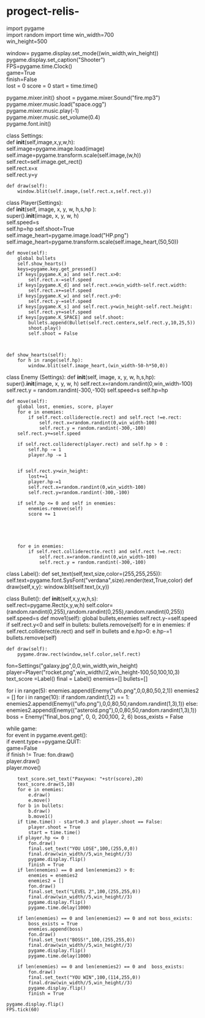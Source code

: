 # progect-relis-
import pygame  
import random 
import time 
win_width=700  
win_height=500  
 
  
window= pygame.display.set_mode((win_width,win_height))  
pygame.display.set_caption("Shooter")  
FPS=pygame.time.Clock()  
game=True  
finish=False  
lost = 0 
score = 0
start = time.time()


pygame.mixer.init() 
shoot = pygame.mixer.Sound("fire.mp3")
pygame.mixer.music.load("space.ogg")  
pygame.mixer.music.play(-1)  
pygame.mixer.music.set_volume(0.4)  
pygame.font.init() 
  
class Settings:  
    def __init__(self,image,x,y,w,h):  
        self.image=pygame.image.load(image)  
        self.image=pygame.transform.scale(self.image,(w,h))  
        self.rect=self.image.get_rect()  
        self.rect.x=x  
        self.rect.y=y  
  
    def draw(self):  
        window.blit(self.image,(self.rect.x,self.rect.y))  
  
class Player(Settings):  
    def __init__(self, image, x, y, w, h,s,hp ):  
        super().__init__(image, x, y, w, h)  
        self.speed=s  
        self.hp=hp 
        self.shoot=True  
        self.image_heart=pygame.image.load("HP.png")  
        self.image_heart=pygame.transform.scale(self.image_heart,(50,50))  
      
    def move(self): 
        global bullets  
        self.show_hearts()  
        keys=pygame.key.get_pressed()  
        if keys[pygame.K_a] and self.rect.x>0:  
            self.rect.x-=self.speed  
        if keys[pygame.K_d] and self.rect.x<win_width-self.rect.width:  
            self.rect.x+=self.speed  
        if keys[pygame.K_w] and self.rect.y>0:  
            self.rect.y-=self.speed  
        if keys[pygame.K_s] and self.rect.y<win_height-self.rect.height:  
            self.rect.y+=self.speed  
        if keys[pygame.K_SPACE] and self.shoot: 
            bullets.append(Bullet(self.rect.centerx,self.rect.y,10,25,5)) 
            shoot.play()
            self.shoot = False
         
 
  
    def show_hearts(self):  
        for h in range(self.hp):  
            window.blit(self.image_heart,(win_width-50-h*50,0))  
class Enemy (Settings): 
    def __init__(self, image, x, y, w, h,s,hp): 
        super().__init__(image, x, y, w, h) 
        self.rect.x=random.randint(0,win_width-100) 
        self.rect.y = random.randint(-300,-100) 
        self.speed=s 
        self.hp=hp 
 
    def move(self): 
        global lost, enemies, score, player
        for e in enemies: 
            if self.rect.colliderect(e.rect) and self.rect !=e.rect: 
                self.rect.x=random.randint(0,win_width-100) 
                self.rect.y = random.randint(-300,-100) 
        self.rect.y+=self.speed

        if self.rect.colliderect(player.rect) and self.hp > 0 :
            self.hp -= 1
            player.hp -= 1


        if self.rect.y>win_height: 
            lost+=1 
            player.hp-=1 
            self.rect.x=random.randint(0,win_width-100) 
            self.rect.y=random.randint(-300,-100) 
        
        if self.hp <= 0 and self in enemies:
            enemies.remove(self)
            score += 1

        
            


        for e in enemies: 
            if self.rect.colliderect(e.rect) and self.rect !=e.rect: 
                self.rect.x=random.randint(0,win_width-100) 
                self.rect.y = random.randint(-300,-100) 
class Label(): 
    def set_text(self,text,size,color=(255,255,255)): 
        self.text=pygame.font.SysFont("verdana",size).render(text,True,color) 
    def draw(self,x,y): 
        window.blit(self.text,(x,y)) 
 
class Bullet(): 
    def __init__(self,x,y,w,h,s):  
        self.rect=pygame.Rect(x,y,w,h) 
        self.color=(random.randint(0,255),random.randint(0,255),random.randint(0,255)) 
        self.speed=s 
    def move1(self): 
        global bullets,enemies 
        self.rect.y-=self.speed 
        if self.rect.y<0 and self in bullets: 
            bullets.remove(self) 
        for e in enemies: 
            if self.rect.colliderect(e.rect) and self in bullets and e.hp>0: 
                e.hp-=1 
                bullets.remove(self) 
                 
 
    def draw(self): 
        pygame.draw.rect(window,self.color,self.rect) 
         
 
         
 
fon=Settings("galaxy.jpg",0,0,win_width,win_height)  
player=Player("rocket.png",win_width//2,win_height-100,50,100,10,3)  
text_score =Label() 
final = Label()
enemies=[] 
bullets=[] 

for i in range(5): 
    enemies.append(Enemy("ufo.png",0,0,80,50,2,1))
enemies2 = []
for i in range(10):
    if random.randint(1,2) == 1:
        enemies2.append(Enemy(("ufo.png"),0,0,80,50,random.randint(1,3),1))
    else:
        enemies2.append(Enemy(("asteroid.png"),0,0,80,50,random.randint(1,3),1))
boss = Enemy("final_bos.png", 0, 0, 200,100, 2, 6)
boss_exists = False

while game:  
    for event in pygame.event.get():  
        if event.type==pygame.QUIT:  
            game=False  
    if finish != True:
        fon.draw()  
        player.draw()  
        player.move() 
 
        text_score.set_text("Рахунок: "+str(score),20)  
        text_score.draw(5,10) 
        for e in enemies: 
            e.draw() 
            e.move() 
        for b in bullets: 
            b.draw() 
            b.move1() 
        if time.time() - start>0.3 and player.shoot == False:
            player.shoot = True
            start = time.time()
        if player.hp <= 0 :
            fon.draw()
            final.set_text("YOU LOSE",100,(255,0,0))
            final.draw(win_width//5,win_height//3)
            pygame.display.flip()
            finish = True
        if len(enemies) == 0 and len(enemies2) > 0:
            enemies = enemies2
            enemies2 = []
            fon.draw()
            final.set_text("LEVEL 2",100,(255,255,0))
            final.draw(win_width//5,win_height//3)
            pygame.display.flip()
            pygame.time.delay(1000)

        if len(enemies) == 0 and len(enemies2) == 0 and not boss_exists:
            boss_exists = True
            enemies.append(boss)
            fon.draw()
            final.set_text("BOSS!",100,(255,255,0))
            final.draw(win_width//5,win_height//3)
            pygame.display.flip()
            pygame.time.delay(1000)

        if len(enemies) == 0 and len(enemies2) == 0 and  boss_exists:
            fon.draw()
            final.set_text("YOU WIN",100,(114,255,0))
            final.draw(win_width//5,win_height//3)
            pygame.display.flip()
            finish = True

    pygame.display.flip()  
    FPS.tick(60)

